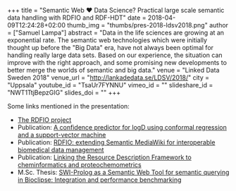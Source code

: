 +++
title = "Semantic Web ❤ Data Science? Practical large scale semantic data handling with RDFIO and RDF-HDT"
date = 2018-04-09T12:24:28+02:00
thumb_img = "thumbs/pres-2018-ldsv2018.png"
author = ["Samuel Lampa"]
abstract = "Data in the life sciences are growing at an exponential rate. The semantic web technologies which were initially thought up before the \"Big Data\" era, have not always been optimal for handling really large data sets. Based on our experience, the situation can improve with the right approach, and some promising new developments to better merge the worlds of semantic and big data."
venue = "Linked Data Sweden 2018"
venue_url = "http://lankadedata.se/LDSV/2018/"
city = "Uppsala"
youtube_id = "TsaUr7FYNNU"
vimeo_id = ""
slideshare_id = "NWT1TtjBepzGIG"
slides_doi = ""
+++

Some links mentioned in the presentation:

- [The RDFIO project](https://pharmb.io/tool/rdfio/)
- Publication: [A confidence predictor for logD using conformal regression and a support-vector machine](https://pharmb.io/publication/2018-confidence-predictor-for-logd-using-conformal-regression-and-support-vector-machine/)
- Publication: [RDFIO: extending Semantic MediaWiki for interoperable biomedical data management](https://pharmb.io/publication/2017-rdfio/)
- Publication: [Linking the Resource Description Framework to cheminformatics and proteochemometrics](https://pharmb.io/publication/2011-rdf-cheminf-pcm/)
- M.Sc. Thesis: [SWI-Prolog as a Semantic Web Tool for semantic querying in Bioclipse: Integration and performance benchmarking](http://urn.kb.se/resolve?urn=urn:nbn:se:uu:diva-146738)
